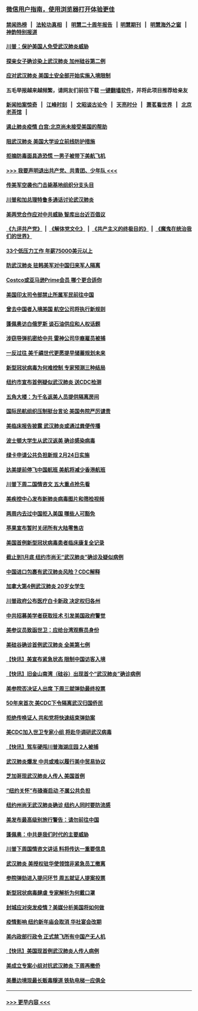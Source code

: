 ### [微信用户指南，使用浏览器打开体验更佳](https://github.com/gfw-breaker/banned-news1/blob/master/indexes/wechat-guide.md?t=0)
#### [禁闻热榜](热点新闻.md?t=0)  &nbsp;&nbsp;|&nbsp;&nbsp; [法轮功真相](https://github.com/gfw-breaker/truth/blob/master/README.md?t=0) &nbsp;&nbsp;|&nbsp;&nbsp; [明慧二十周年报告](https://github.com/gfw-breaker/mh-reports/blob/master/README.md?t=0) &nbsp;&nbsp;|&nbsp;&nbsp;[明慧期刊](https://github.com/gfw-breaker/mh-qikan) &nbsp;&nbsp;|&nbsp;&nbsp; [明慧海外之窗](https://github.com/gfw-breaker/mh-news/blob/master/README.md?t=0) &nbsp;&nbsp;|&nbsp;&nbsp; [神韵特别报道](https://github.com/gfw-breaker/mh-news/blob/master/shenyun.md?t=0)
#### [川普：保护美国人免受武汉肺炎威胁](../pages/nsc412/n11839718.md?t=02030922) 
#### [探亲女子确诊染上武汉肺炎 加州硅谷第二例](../pages/nsc412/n11839784.md?t=02030922) 
#### [应对武汉肺炎 美国土安全部开始实施入境限制](../pages/nsc412/n11839729.md?t=02030922) 
#### 五毛举报越来越频繁，请网友们前往下载 [一键翻墙软件](https://github.com/gfw-breaker/ssr-accounts)，并将此项目推荐给亲友
#### [新闻拍案惊奇](https://github.com/gfw-breaker/banned-news1/blob/master/pages/link4.md) &nbsp;&nbsp;|&nbsp;&nbsp; [江峰时刻](https://github.com/gfw-breaker/banned-news1/blob/master/pages/link4.md) &nbsp;&nbsp;|&nbsp;&nbsp; [文昭谈古论今](https://github.com/gfw-breaker/banned-news1/blob/master/pages/link4.md) &nbsp;&nbsp;|&nbsp;&nbsp; [天亮时分](https://github.com/gfw-breaker/banned-news1/blob/master/pages/link4.md) &nbsp;&nbsp;|&nbsp;&nbsp; [萧茗看世界](https://github.com/gfw-breaker/banned-news1/blob/master/pages/link4.md) &nbsp;&nbsp;|&nbsp;&nbsp; [北京老茶馆](https://github.com/gfw-breaker/banned-news1/blob/master/pages/link4.md) &nbsp;&nbsp;|&nbsp;&nbsp; 
#### [遏止肺炎疫情 白宫:北京尚未接受美国的帮助](../pages/nsc412/n11839660.md?t=02030922) 
#### [阻武汉肺炎 美国大学设立前线防护措施](../pages/nsc412/n11839479.md?t=02030922) 
#### [拒摘防毒面具造恐慌 一男子被带下美航飞机](../pages/nsc412/n11839455.md?t=02030922) 
#### [>>> 我要声明退出共产党、共青团、少年队 <<<](https://github.com/begood0513/goodnews/blob/master/quit/letter.md) 
#### [传美军空袭也门击毙基地组织分支头目](../pages/nsc412/n11839210.md?t=02030922) 
#### [川普和加总理特鲁多通话讨论武汉肺炎](../pages/nsc412/n11839128.md?t=02030922) 
#### [美两党合作应对中共威胁 智库出台近百倡议](../pages/nsc412/n11838437.md?t=02030922) 
#### [《九评共产党》](https://github.com/begood0513/9ping.md/blob/master/README.md) &nbsp;|&nbsp; [《解体党文化》](../../../../jtdwh.md/blob/master/README.md)  &nbsp;|&nbsp; [《共产主义的终极目的》](../../../../gczydzjmd.md/blob/master/README.md) &nbsp;|&nbsp; [《魔鬼在统治我们的世界》](../../../../mgztzwmdsj.md/blob/master/README.md) 
#### [33个低压力工作 年薪75000美元以上](../pages/nsc412/n11834441.md?t=02030922) 
#### [防武汉肺炎 驻韩美军对中国归来军人隔离](../pages/nsc412/n11838970.md?t=02030922) 
#### [Costco或亚马逊Prime会员 哪个更合适你](../pages/nsc412/n11834459.md?t=02030922) 
#### [美国印太司令部禁止所属军民前往中国](../pages/nsc412/n11838418.md?t=02030922) 
#### [曾去中国者入境美国 航空公司将执行新规则](../pages/nsc412/n11838375.md?t=02030922) 
#### [蓬佩奥访白俄罗斯 谈石油供应和人权话题](../pages/nsc412/n11838242.md?t=02030922) 
#### [涉窃导弹机密给中共 雷神公司华裔雇员被捕](../pages/nsc412/n11838129.md?t=02030922) 
#### [一反过往 美千禧世代更愿提早储蓄规划未来](../pages/nsc412/n11837601.md?t=02030922) 
#### [新型冠状病毒为何难控制 专家预测三种结局](../pages/nsc412/n11838002.md?t=02030922) 
#### [纽约市宣布首例疑似武汉肺炎 送CDC检测](../pages/nsc412/n11837852.md?t=02030922) 
#### [五角大楼：为千名返美人员提供隔离房间](../pages/nsc412/n11837831.md?t=02030922) 
#### [国际民航组织压制挺台言论 美国务院严厉谴责](../pages/nsc412/n11837791.md?t=02030922) 
#### [美临床报告披露 武汉肺炎或通过粪便传播](../pages/nsc412/n11837626.md?t=02030922) 
#### [波士顿大学生从武汉返美 确诊感染病毒](../pages/nsc412/n11837580.md?t=02030922) 
#### [绿卡申请公共负担新规 2月24日实施](../pages/nsc412/n11836634.md?t=02030922) 
#### [达美提前停飞中国航班 美航将减少香港航班](../pages/nsc412/n11837649.md?t=02030922) 
#### [川普下周二国情咨文 五大重点抢先看](../pages/nsc412/n11837512.md?t=02030922) 
#### [美疾控中心发布新肺炎病毒图片和筛检视频](../pages/nsc412/n11837491.md?t=02030922) 
#### [两周内去过中国拒入美国 哪些人可豁免](../pages/nsc412/n11837400.md?t=02030922) 
#### [苹果宣布暂时关闭所有大陆零售店](../pages/nsc412/n11837097.md?t=02030922) 
#### [美国首例新型冠状病毒患者临床康复全记录](../pages/nsc412/n11836513.md?t=02030922) 
#### [截止到1月底  纽约市尚无“武汉肺炎”确诊及疑似病例](../pages/nsc412/n11836657.md?t=02030922) 
#### [中国进口包裹有武汉肺炎风险？CDC解释](../pages/nsc412/n11836321.md?t=02030922) 
#### [加拿大第4例武汉肺炎 20岁女学生](../pages/nsc412/n11836537.md?t=02030922) 
#### [川普政府公布医疗白卡新政 决定权归各州](../pages/nsc412/n11836336.md?t=02030922) 
#### [中共招募美学者获取技术 引发美国政府警觉](../pages/nsc412/n11836277.md?t=02030922) 
#### [美参议员致函世卫：应给台湾观察员身份](../pages/nsc412/n11836183.md?t=02030922) 
#### [美硅谷确诊首例武汉肺炎 全美第七例](../pages/nsc412/n11836093.md?t=02030922) 
#### [【快讯】美宣布紧急状态 限制中国访客入境](../pages/nsc412/n11836030.md?t=02030922) 
#### [【快讯】旧金山南湾（硅谷）出现首个“武汉肺炎”确诊病例](../pages/nsc412/n11836084.md?t=02030922) 
#### [美参院否决证人出席 下周三就弹劾最终投票](../pages/nsc412/n11835900.md?t=02030922) 
#### [50年来首次 美CDC下令隔离武汉归国侨民](../pages/nsc412/n11835854.md?t=02030922) 
#### [拒绝传唤证人 共和党将快速结束弹劾案](../pages/nsc412/n11835573.md?t=02030922) 
#### [美CDC加入世卫专家小组 将赴华调研武汉病毒](../pages/nsc412/n11835584.md?t=02030922) 
#### [【快讯】驾车硬闯川普海湖庄园 2人被捕](../pages/nsc412/n11835785.md?t=02030922) 
#### [武汉肺炎爆发 中共或难以履行美中贸易协议](../pages/nsc412/n11834752.md?t=02030922) 
#### [芝加哥现武汉肺炎人传人 美国首例](../pages/nsc412/n11834730.md?t=02030922) 
#### [“纽约关怀”布碌崙启动  不属公共负担](../pages/nsc412/n11834269.md?t=02030922) 
#### [纽约州尚无武汉肺炎确诊  纽约人同时要防流感](../pages/nsc412/n11834247.md?t=02030922) 
#### [美发布最高级别旅行警告：请勿前往中国](../pages/nsc412/n11834038.md?t=02030922) 
#### [蓬佩奥：中共是我们时代的主要威胁](../pages/nsc412/n11833434.md?t=02030922) 
#### [川普下周国情咨文讲话 料将传达一重要信息](../pages/nsc412/n11833714.md?t=02030922) 
#### [武汉肺炎 美授权驻华使领馆非紧急员工撤离](../pages/nsc412/n11833604.md?t=02030922) 
#### [参院弹劾进入提问环节 周五就证人提案投票](../pages/nsc412/n11833522.md?t=02030922) 
#### [新型冠状病毒肆虐 专家解析为何戴口罩](../pages/nsc412/n11833332.md?t=02030922) 
#### [封城应对突发疫情？美媒分析美国将如何做](../pages/nsc412/n11831560.md?t=02030922) 
#### [疫情影响 纽约新年庙会取消 华社宴会改期](../pages/nsc412/n11831457.md?t=02030922) 
#### [美内政部行政令 正式禁飞所有中国产无人机](../pages/nsc412/n11833169.md?t=02030922) 
#### [【快讯】美国现首例武汉肺炎人传人病例](../pages/nsc412/n11833284.md?t=02030922) 
#### [美成立专案小组对抗武汉肺炎 下周再撤侨](../pages/nsc412/n11832839.md?t=02030922) 
#### [美墨边境现最长贩毒隧道 铁轨电梯一应俱全](../pages/nsc412/n11832928.md?t=02030922) 

----
#### [ >>> 更早内容 <<< ](../indexes/nsc412-earlier.md)
